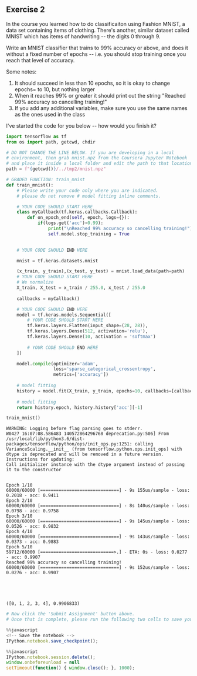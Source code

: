 
## Exercise 2
In the course you learned how to do classificaiton using Fashion MNIST, a data set containing items of clothing. There's another, similar dataset called MNIST which has items of handwriting -- the digits 0 through 9.

Write an MNIST classifier that trains to 99% accuracy or above, and does it without a fixed number of epochs -- i.e. you should stop training once you reach that level of accuracy.

Some notes:
1. It should succeed in less than 10 epochs, so it is okay to change epochs= to 10, but nothing larger
2. When it reaches 99% or greater it should print out the string "Reached 99% accuracy so cancelling training!"
3. If you add any additional variables, make sure you use the same names as the ones used in the class

I've started the code for you below -- how would you finish it? 


```python
import tensorflow as tf
from os import path, getcwd, chdir

# DO NOT CHANGE THE LINE BELOW. If you are developing in a local
# environment, then grab mnist.npz from the Coursera Jupyter Notebook
# and place it inside a local folder and edit the path to that location
path = f"{getcwd()}/../tmp2/mnist.npz"
```


```python
# GRADED FUNCTION: train_mnist
def train_mnist():
    # Please write your code only where you are indicated.
    # please do not remove # model fitting inline comments.

    # YOUR CODE SHOULD START HERE
    class myCallback(tf.keras.callbacks.Callback):
        def on_epoch_end(self, epoch, logs={}):
            if(logs.get('acc')>0.99):
                print("\nReached 99% accuracy so cancelling training!")
                self.model.stop_training = True
   

    # YOUR CODE SHOULD END HERE

    mnist = tf.keras.datasets.mnist

    (x_train, y_train),(x_test, y_test) = mnist.load_data(path=path)
    # YOUR CODE SHOULD START HERE
    # We normalize 
    X_train, X_test = x_train / 255.0, x_test / 255.0 
    
    callbacks = myCallback()

    # YOUR CODE SHOULD END HERE
    model = tf.keras.models.Sequential([
        # YOUR CODE SHOULD START HERE
        tf.keras.layers.Flatten(input_shape=(28, 28)),
        tf.keras.layers.Dense(512, activation='relu'),
        tf.keras.layers.Dense(10, activation = 'softmax')
        
        # YOUR CODE SHOULD END HERE
    ])

    model.compile(optimizer='adam',
                  loss='sparse_categorical_crossentropy',
                  metrics=['accuracy'])
    
    # model fitting
    history = model.fit(X_train, y_train, epochs=10, callbacks=[callbacks])
    
    # model fitting
    return history.epoch, history.history['acc'][-1]
```


```python
train_mnist()
```

    WARNING: Logging before flag parsing goes to stderr.
    W0427 16:07:08.586483 140572864296768 deprecation.py:506] From /usr/local/lib/python3.6/dist-packages/tensorflow/python/ops/init_ops.py:1251: calling VarianceScaling.__init__ (from tensorflow.python.ops.init_ops) with dtype is deprecated and will be removed in a future version.
    Instructions for updating:
    Call initializer instance with the dtype argument instead of passing it to the constructor


    Epoch 1/10
    60000/60000 [==============================] - 9s 155us/sample - loss: 0.2018 - acc: 0.9411
    Epoch 2/10
    60000/60000 [==============================] - 8s 140us/sample - loss: 0.0798 - acc: 0.9758
    Epoch 3/10
    60000/60000 [==============================] - 9s 145us/sample - loss: 0.0526 - acc: 0.9832
    Epoch 4/10
    60000/60000 [==============================] - 9s 143us/sample - loss: 0.0373 - acc: 0.9883
    Epoch 5/10
    59712/60000 [============================>.] - ETA: 0s - loss: 0.0277 - acc: 0.9907
    Reached 99% accuracy so cancelling training!
    60000/60000 [==============================] - 9s 152us/sample - loss: 0.0276 - acc: 0.9907





    ([0, 1, 2, 3, 4], 0.9906833)




```python
# Now click the 'Submit Assignment' button above.
# Once that is complete, please run the following two cells to save your work and close the notebook
```


```javascript
%%javascript
<!-- Save the notebook -->
IPython.notebook.save_checkpoint();
```


```javascript
%%javascript
IPython.notebook.session.delete();
window.onbeforeunload = null
setTimeout(function() { window.close(); }, 1000);
```
